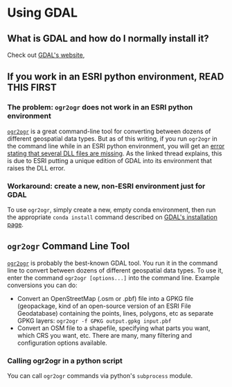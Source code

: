 # Using GDAL

## What is GDAL and how do I normally install it?

Check out [GDAL's website](https://gdal.org),



## If you work in an ESRI python environment, READ THIS FIRST

### The problem: `ogr2ogr` does not work in an ESRI python environment

[`ogr2ogr`](https://gdal.org/programs/ogr2ogr.html#ogr2ogr) is a great command-line tool for converting between dozens of different geospatial data types. But as of this writing, if you run `ogr2ogr` in the command line while in an ESRI python environment, you will get an [error stating that several DLL files are missing](https://community.esri.com/t5/data-management-questions/ogr2ogr-raises-quot-dll-not-found-quot-error-when/td-p/1206780). As the linked thread explains, this is due to ESRI putting a unique edition of GDAL into its environment that raises the DLL error.

### Workaround: create a new, non-ESRI environment just for GDAL

To use `ogr2ogr`, simply create a new, empty conda environment, then run the appropriate `conda install` command described on [GDAL's installation page](https://gdal.org/download.html#binaries).

## `ogr2ogr` Command Line Tool

[`ogr2ogr`](https://gdal.org/programs/ogr2ogr.html#ogr2ogr) is probably the best-known GDAL tool. You run it in the command line to convert between dozens of different geospatial data types. To use it, enter the command `ogr2ogr [options...]` into the command line. Example conversions you can do:

* Convert an OpenStreetMap (.osm or .pbf) file into a GPKG file (geopackage, kind of an open-source version of an ESRI File Geodatabase) containing the points, lines, polygons, etc as separate GPKG layers: `ogr2ogr -f GPKG output.gpkg input.pbf`
* Convert an OSM file to a shapefile, specifying what parts you want, which CRS you want, etc. There are many, many filtering and configuration options available.

### Calling ogr2ogr in a python script

You can call `ogr2ogr` commands via python's `subprocess` module.